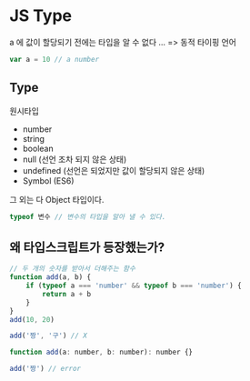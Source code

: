# JS Type

a 에 값이 할당되기 전에는 타입을 알 수 없다 ...
=> 동적 타이핑 언어

```js
var a = 10 // a number
```

## Type 

원시타입 

- number
- string
- boolean 
- null (선언 조차 되지 않은 상태)
- undefined (선언은 되었지만 값이 할당되지 않은 상태)
- Symbol (ES6)

그 외는 다 Object 타입이다.

```js
typeof 변수 // 변수의 타입을 알아 낼 수 있다.
```

## 왜 타입스크립트가 등장했는가? 

```js
// 두 개의 숫자를 받아서 더해주는 함수
function add(a, b) {
    if (typeof a === 'number' && typeof b === 'number') {
        return a + b
    }
}
add(10, 20)

add('짱', '구') // X
```

```js
function add(a: number, b: number): number {}

add('짱') // error
```